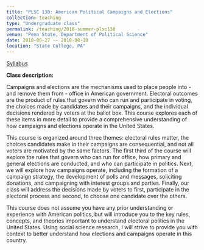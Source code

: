 ```yaml
---
title: "PLSC 130: American Political Campaigns and Elections"
collection: teaching
type: "Undergraduate class"
permalink: /teaching/2018-summer-plsc130
venue: "Penn State, Department of Political Science"
date: 2018-06-27 -- 2018-08-10
location: "State College, PA"
---
```


[Syllabus](markusneumann.github.io/files/Syllabus_PLSC130_Summer_2018.pdf)

**Class description:**

Campaigns and elections are the mechanisms used to place people into - and remove them from - office in American government. Electoral outcomes are the product of rules that govern who can run and participate in voting, the choices made by candidates and their campaigns, and the individual decisions rendered by voters at the ballot box. This course explores each of these items in more detail to provide a comprehensive understanding of how campaigns and elections
operate in the United States. 

This course is organized around three themes: electoral rules matter, the choices candidates make in their campaigns are consequential, and not all voters are motivated by the same factors. The first third of the course will explore the rules that govern who can run for office, how primary and general elections are conducted, and who can participate in politics. Next, we will explore how campaigns operate, including the formation of a campaign strategy, the development of polls and messages, soliciting donations, and campaigning with interest groups and parties. Finally, our class will address the decisions made by voters to first, participate in the electoral process and second, to choose one candidate over the others.

This course does not assume you have any prior understanding or experience with American politics, but will introduce you to the key rules, concepts, and theories important to understand electoral politics in the United States. Using social science research, I will strive to provide you with context to better understand how elections and campaigns operate in this country.
